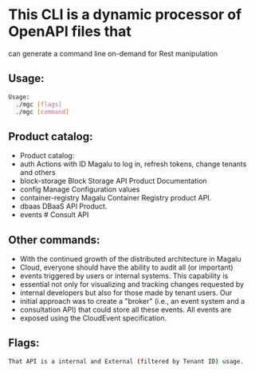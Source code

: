 # This CLI is a dynamic processor of OpenAPI files that
can generate a command line on-demand for Rest manipulation

## Usage:
```bash
Usage:
  ./mgc [flags]
  ./mgc [command]
```

## Product catalog:
- Product catalog:
- auth               Actions with ID Magalu to log in, refresh tokens, change tenants and others
- block-storage      Block Storage API Product Documentation
- config             Manage Configuration values
- container-registry Magalu Container Registry product API.
- dbaas              DBaaS API Product.
- events             # Consult API

## Other commands:
- With the continued growth of the distributed architecture in Magalu
- Cloud, everyone should have the ability to audit all (or important)
- events triggered by users or internal systems. This capability is
- essential not only for visualizing and tracking changes requested by
- internal developers but also for those made by tenant users. Our
- initial approach was to create a "broker" (i.e., an event system and a
- consultation API) that could store all these events. All events are
- exposed using the CloudEvent specification.

## Flags:
```bash
That API is a internal and External (filtered by Tenant ID) usage.
```

